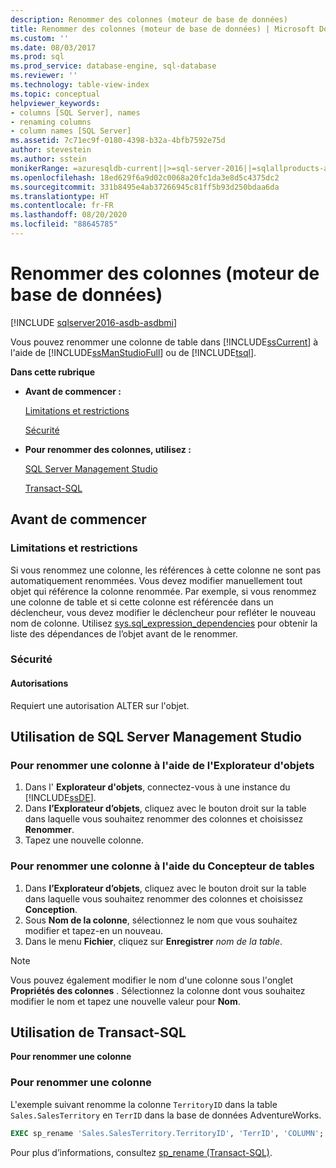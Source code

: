 ```yaml
---
description: Renommer des colonnes (moteur de base de données)
title: Renommer des colonnes (moteur de base de données) | Microsoft Docs
ms.custom: ''
ms.date: 08/03/2017
ms.prod: sql
ms.prod_service: database-engine, sql-database
ms.reviewer: ''
ms.technology: table-view-index
ms.topic: conceptual
helpviewer_keywords:
- columns [SQL Server], names
- renaming columns
- column names [SQL Server]
ms.assetid: 7c71ec9f-0180-4398-b32a-4bfb7592e75d
author: stevestein
ms.author: sstein
monikerRange: =azuresqldb-current||>=sql-server-2016||=sqlallproducts-allversions||>=sql-server-linux-2017||=azuresqldb-mi-current
ms.openlocfilehash: 18ed629f6a9d02c0068a20fc1da3e8d5c4375dc2
ms.sourcegitcommit: 331b8495e4ab37266945c81ff5b93d250bdaa6da
ms.translationtype: HT
ms.contentlocale: fr-FR
ms.lasthandoff: 08/20/2020
ms.locfileid: "88645785"
---
```

# <a name="rename-columns-database-engine"></a>Renommer des colonnes (moteur de base de données)


[!INCLUDE [sqlserver2016-asdb-asdbmi](../../includes/applies-to-version/sqlserver2016-asdb-asdbmi.md)]

Vous pouvez renommer une colonne de table dans [!INCLUDE[ssCurrent](../../includes/sscurrent-md.md)] à l'aide de [!INCLUDE[ssManStudioFull](../../includes/ssmanstudiofull-md.md)] ou de [!INCLUDE[tsql](../../includes/tsql-md.md)].

**Dans cette rubrique**

- **Avant de commencer :**

   [Limitations et restrictions](#Restrictions)

   [Sécurité](#Security)

- **Pour renommer des colonnes, utilisez :**

   [SQL Server Management Studio](#SSMSProcedure)

   [Transact-SQL](#TsqlProcedure)

## <a name="before-you-begin"></a><a name="BeforeYouBegin"></a> Avant de commencer

### <a name="limitations-and-restrictions"></a><a name="Restrictions"></a> Limitations et restrictions

Si vous renommez une colonne, les références à cette colonne ne sont pas automatiquement renommées. Vous devez modifier manuellement tout objet qui référence la colonne renommée. Par exemple, si vous renommez une colonne de table et si cette colonne est référencée dans un déclencheur, vous devez modifier le déclencheur pour refléter le nouveau nom de colonne. Utilisez [sys.sql_expression_dependencies](../../relational-databases/system-catalog-views/sys-sql-expression-dependencies-transact-sql.md) pour obtenir la liste des dépendances de l’objet avant de le renommer.

### <a name="security"></a><a name="Security"></a> Sécurité

#### <a name="permissions"></a><a name="Permissions"></a> Autorisations

Requiert une autorisation ALTER sur l'objet.

## <a name="using-sql-server-management-studio"></a><a name="SSMSProcedure"></a> Utilisation de SQL Server Management Studio

### <a name="to-rename-a-column-using-object-explorer"></a>Pour renommer une colonne à l'aide de l'Explorateur d'objets

1. Dans l' **Explorateur d'objets**, connectez-vous à une instance du [!INCLUDE[ssDE](../../includes/ssde-md.md)].
2. Dans **l’Explorateur d’objets**, cliquez avec le bouton droit sur la table dans laquelle vous souhaitez renommer des colonnes et choisissez **Renommer**.
3. Tapez une nouvelle colonne.

### <a name="to-rename-a-column-using-table-designer"></a>Pour renommer une colonne à l'aide du Concepteur de tables

1. Dans **l’Explorateur d’objets**, cliquez avec le bouton droit sur la table dans laquelle vous souhaitez renommer des colonnes et choisissez **Conception**.
2. Sous **Nom de la colonne**, sélectionnez le nom que vous souhaitez modifier et tapez-en un nouveau.
3. Dans le menu **Fichier**, cliquez sur **Enregistrer** _nom de la table_.

> [!NOTE]
> Vous pouvez également modifier le nom d'une colonne sous l'onglet **Propriétés des colonnes** . Sélectionnez la colonne dont vous souhaitez modifier le nom et tapez une nouvelle valeur pour **Nom**.

## <a name="using-transact-sql"></a><a name="TsqlProcedure"></a> Utilisation de Transact-SQL

**Pour renommer une colonne**

### <a name="to-rename-a-column"></a>Pour renommer une colonne

L'exemple suivant renomme la colonne `TerritoryID` dans la table `Sales.SalesTerritory` en `TerrID` dans la base de données AdventureWorks.

```sql
EXEC sp_rename 'Sales.SalesTerritory.TerritoryID', 'TerrID', 'COLUMN';
```

Pour plus d’informations, consultez [sp_rename &#40;Transact-SQL&#41;](../../relational-databases/system-stored-procedures/sp-rename-transact-sql.md).

